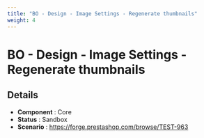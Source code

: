 ```yaml
---
title: "BO - Design - Image Settings - Regenerate thumbnails"
weight: 4
---
```


# BO - Design - Image Settings - Regenerate thumbnails
## Details
* **Component** : Core
* **Status** : Sandbox
* **Scenario** : https://forge.prestashop.com/browse/TEST-963

